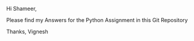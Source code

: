Hi Shameer,

Please find my Answers for the Python Assignment in this Git Repository

Thanks,
Vignesh
